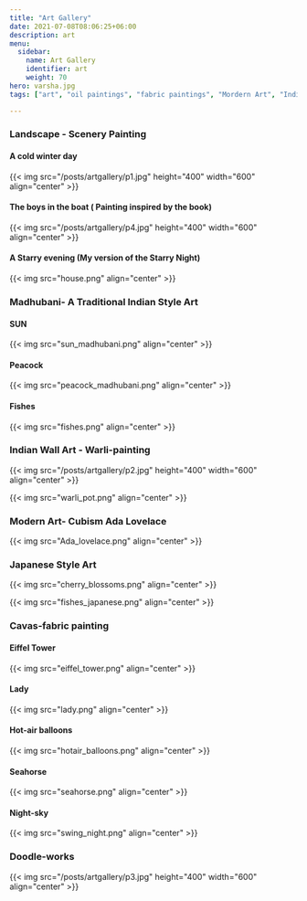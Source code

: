 ```yaml
---
title: "Art Gallery"
date: 2021-07-08T08:06:25+06:00
description: art
menu:
  sidebar:
    name: Art Gallery
    identifier: art
    weight: 70
hero: varsha.jpg
tags: ["art", "oil paintings", "fabric paintings", "Mordern Art", "Indian Art"]

---
```

### Landscape - Scenery Painting
#### A cold winter day
{{< img src="/posts/artgallery/p1.jpg" height="400" width="600" align="center" >}}

#### The boys in the boat ( Painting inspired by the book)
{{< img src="/posts/artgallery/p4.jpg" height="400" width="600" align="center" >}}

#### A Starry evening (My version of the Starry Night)
{{< img src="house.png" align="center" >}}

### Madhubani- A Traditional Indian Style Art
#### SUN
{{< img src="sun_madhubani.png" align="center" >}}

#### Peacock
{{< img src="peacock_madhubani.png" align="center" >}}

#### Fishes
{{< img src="fishes.png" align="center" >}}

### Indian Wall Art - Warli-painting
{{< img src="/posts/artgallery/p2.jpg" height="400" width="600" align="center" >}}

{{< img src="warli_pot.png" align="center" >}}

### Modern Art- Cubism Ada Lovelace 
{{< img src="Ada_lovelace.png" align="center" >}}

### Japanese Style Art
{{< img src="cherry_blossoms.png" align="center" >}}

{{< img src="fishes_japanese.png" align="center" >}}

### Cavas-fabric painting
#### Eiffel Tower
{{< img src="eiffel_tower.png" align="center" >}}


#### Lady
{{< img src="lady.png" align="center" >}}


#### Hot-air balloons
{{< img src="hotair_balloons.png" align="center" >}}

#### Seahorse
{{< img src="seahorse.png" align="center" >}}

#### Night-sky
{{< img src="swing_night.png" align="center" >}}



### Doodle-works
{{< img src="/posts/artgallery/p3.jpg" height="400" width="600" align="center" >}}
